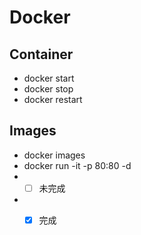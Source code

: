 # Docker

## Container

* docker start <container Name>
* docker stop <container Name>
* docker restart <container Name>

## Images

* docker images
* docker run -it <container Name> -p 80:80 -d <image Name>
* - [ ] 未完成
* - [x] 完成

